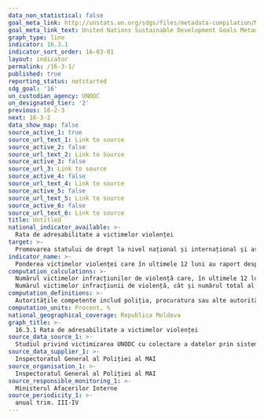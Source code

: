 ```yaml
---
data_non_statistical: false
goal_meta_link: http://unstats.un.org/sdgs/files/metadata-compilation/Metadata-Goal-16.pdf
goal_meta_link_text: United Nations Sustainable Development Goals Metadata (pdf 1361kB)
graph_type: line
indicator: 16.3.1
indicator_sort_order: 16-03-01
layout: indicator
permalink: /16-3-1/
published: true
reporting_status: notstarted
sdg_goal: '16'
un_custodian_agency: UNODC
un_designated_tier: '2'
previous: 16-2-3
next: 16-3-2
data_show_map: false
source_active_1: true
source_url_text_1: Link to source
source_active_2: false
source_url_text_2: Link to Source
source_active_3: false
source_url_3: Link to source
source_active_4: false
source_url_text_4: Link to source
source_active_5: false
source_url_text_5: Link to source
source_active_6: false
source_url_text_6: Link to source
title: Untitled
national_indicator_available: >-
  Rata de adresabilitate a victimelor violenței
target: >-
  Promovarea statului de drept la nivel național și internațional și asigurarea accesului egal la justiție pentru toți
indicator_name: >-
  Ponderea victimelor violenței care în ultimele 12 luni au raport despre victimizarea lor autorităților competente sau altor mecanisme oficial recunoscute de soluționare a conflictelor
computation_calculations: >-
  Numărul victimelor infracțiunilor de violență care, în ultimele 12 luni, au depus o plângere la autoritățile competente sau la alte mecanisme de soluționare a conflictelor recunoscute oficial, raportat la numărul total de victime a infracțiunilor de violență declarate *100.<br> 
  Numărul victimelor infracțiunii de violență, cât și numărul total al victimelor infracțiunilor de violență sunt estimării baza sondajelor asupra populației generale, cel mai adesea sondaje specializate ce vizează victimizarea infracțiunilor.
computation_definitions: >-
  Autoritățile competente includ poliția, procuratura sau alte autorități cu competențe de a investiga infracțiunile relevante, în timp ce „alte mecanisme de soluționare a conflictelor recunoscute oficial” pot include o varietate de instituții cu rol în justiția informală sau în procesul de soluționare a litigiilor (de exemplu: organizații ale societății civile, biserica, primarii, lideri comunitari, spe ex. ai comunităților Rome), cu condiția ca rolul lor să fie recunoscut oficial de autoritățile statului
computation_units: Procent, %
national_geographical_coverage: Republica Moldova
graph_title: >-
  16.3.1 Rata de adresabilitate a victimelor violenței
source_data_source_1: >-
  Studiul privind victimizarea UNODC cu colectare a datelor prin sistemul UN-CTS
source_data_supplier_1: >-
  Inspectoratul General al Poliției al MAI
source_organisation_1: >-
  Inspectoratul General al Poliției al MAI
source_responsible_monitoring_1: >-
  Ministerul Afacerilor Interne
source_periodicity_1: >-
  anual trim. III-IV
---
```

